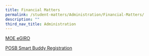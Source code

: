 ```yaml
---
title: Financial Matters
permalink: /student-matters/Administration/Financial-Matters/
description: ""
third_nav_title: Administration
---
```

<p><a href="/student-matters/administration/financial-matters/moe-egiro">MOE eGIRO</a></p>
<p><a href="/files/Smart%20Buddy%20Registration%20Letter%20Online.pdf">POSB Smart Buddy Registration</a></p>